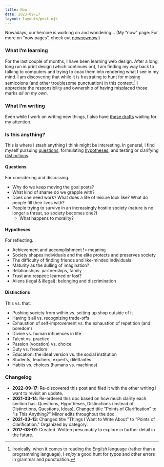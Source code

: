 ```yaml
---
title: Now
date: 2023-09-17
layout: layouts/post.njk
---
```


<span class="small-caps">Nowadays, our heroine is</span> working on and wondering... (My “now” page: For more on “now pages”, check out <a href="https://nownownow.com/about">nownownow</a>.)

<!-- excerpt -->

### What I’m learning
For the last couple of months, I have been learning web design. After a long, long run in print design (which continues on), I am finding my way back to talking to computers and trying to coax them into rendering what I see in my mind. I am discovering that while it is frustrating to hunt for missing semicolons (and other troublesome punctuation) in this context,[^1] I appreciate the responsibility and ownership of having misplaced those marks *all on my own*. 

[^1]: Ironically, when it comes to reading the *English* language (rather than a programming language), I *enjoy* a good hunt for typos and other errors in grammar and punctuation.

### What I’m writing
Even while I work on writing new things, I also have [these drafts](/drafts/) waiting for my attention.

### Is this anything?
This is where I stash anything I think might be interesting. In general, I find myself pursuing [questions](#questions), formulating [hypotheses](#hypotheses), and testing or clarifying [distinctions](#distinctions).

#### Questions
For considering and discussing.

* Why do we keep moving the goal posts?
* What kind of shame do we grapple with?
* Does one need work? What does a life of leisure look like? What do people fill their lives with?
* People trying to survive in an increasingly hostile society (nature is no longer a threat, so society becomes one?)
  * What happens to morality?

#### Hypotheses
For reflecting.

* Achievement and accomplishment != meaning
* Society shapes individuals and the elite protects and preserves society
* The difficulty of finding friends and like-minded individuals
* Maturity as the dulling of imagination?
* Relationships: partnerships, family
* Trust and respect: learned or lost?
* Aliens (legal & illegal): belonging and discrimination

#### Distinctions
This vs. that.

* Pushing society from within vs. setting up shop outside of it
* Having it all vs. recognizing trade-offs
* Exhaustion of self-improvement vs. the exhaustion of repetition (and boredom)
* Divine vs. human influences in life
* Talent vs. practice
* Passion (vocation) vs. choice
* Duty vs. freedom
* Education: the ideal version vs. the social institution
* Students, teachers, experts, dilettantes
* Habits vs. choices (humans vs. machines)

### Changelog
* **2022-09-17**: Re-discovered this post and filed it with the other writing I want to revisit an update.
* **2021-03-14**: Re-ordered this doc based on how much clarity each section has: Questions, Hypotheses, Distinctions (instead of Distinctions, Questions, Ideas). Changed title "Points of Clarification" to "Is This Anything?" Minor edits throughout the doc.
* **2021-03-13**: Changed title "Things I Want to Write About" to "Points of Clarification." Organized by category. 
* **2017-08-01**: Created. Written presumably to explore in further detail in the future.
